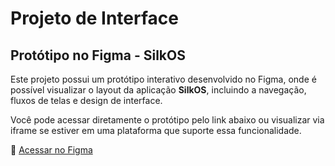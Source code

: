 
# Projeto de Interface

## Protótipo no Figma - SilkOS

Este projeto possui um protótipo interativo desenvolvido no Figma, onde é possível visualizar o layout da aplicação **SilkOS**, incluindo a navegação, fluxos de telas e design de interface.

Você pode acessar diretamente o protótipo pelo link abaixo ou visualizar via iframe se estiver em uma plataforma que suporte essa funcionalidade.

🔗 [Acessar no Figma](https://embed.figma.com/proto/E4Wx38qipwqRRvKFM7mURm/SilkOS?page-id=0%3A1&node-id=61-451&viewport=707%2C427%2C0.09&scaling=scale-down&content-scaling=fixed&starting-point-node-id=58%3A35&embed-host=share)
